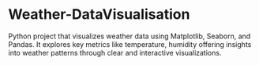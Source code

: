# Weather-DataVisualisation
Python project that visualizes weather data using Matplotlib, Seaborn, and Pandas. It explores key metrics like temperature, humidity offering insights into weather patterns through clear and interactive visualizations.
